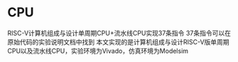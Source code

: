 # CPU
RISC-V计算机组成与设计单周期CPU+流水线CPU实现37条指令
37条指令可以在原始代码的实验说明文档中找到
本文实现的是计算机组成与设计RISC-V版单周期CPU以及流水线CPU，实验环境为Vivado，仿真环境为Modelsim

